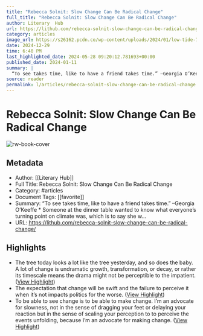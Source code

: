 ```yaml
---
title: "Rebecca Solnit: Slow Change Can Be Radical Change"
full_title: "Rebecca Solnit: Slow Change Can Be Radical Change"
author: Literary  Hub
url: https://lithub.com/rebecca-solnit-slow-change-can-be-radical-change/
category: articles
image_url: https://s26162.pcdn.co/wp-content/uploads/2024/01/low-tide-768x301.jpg
date: 2024-12-29
time: 6:40 PM
last_highlighted_date: 2024-05-28 09:20:12.781693+00:00
published_date: 2024-01-11
summary: |
  “To see takes time, like to have a friend takes time.” –Georgia O’Keeffe * Someone at the dinner table wanted to know what everyone’s turning point on climate was, which is to say she w…
source: reader
permalink: l/articles/rebecca-solnit-slow-change-can-be-radical-change
---
```

# Rebecca Solnit: Slow Change Can Be Radical Change

![rw-book-cover](https://s26162.pcdn.co/wp-content/uploads/2024/01/low-tide-768x301.jpg)

## Metadata
- Author: [[Literary  Hub]]
- Full Title: Rebecca Solnit: Slow Change Can Be Radical Change
- Category: #articles
- Document Tags: [[favorite]] 
- Summary: “To see takes time, like to have a friend takes time.” –Georgia O’Keeffe * Someone at the dinner table wanted to know what everyone’s turning point on climate was, which is to say she w…
- URL: https://lithub.com/rebecca-solnit-slow-change-can-be-radical-change/

## Highlights
- The tree today looks a lot like the tree yesterday, and so does the baby. A lot of change is undramatic growth, transformation, or decay, or rather its timescale means the drama might not be perceptible to the impatient. ([View Highlight](https://read.readwise.io/read/01hyz7rz7aysgfgb75mckrjcme))
- The expectation that change will be swift and the failure to perceive it when it’s not impacts politics for the worse. ([View Highlight](https://read.readwise.io/read/01hyz7tcj2rn9be4gn33gatjmq))
- To be able to see change is to be able to make change. I’m an advocate for slowness, not in the sense of dragging your feet or delaying your reaction but in the sense of scaling your perception to to perceive the events unfolding, because I’m an advocate for making change. ([View Highlight](https://read.readwise.io/read/01hyz801hgvxtyxqy4xvhfmt6q))


